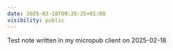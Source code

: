 ```yaml
---
date: 2025-02-18T09:25:25+01:00
visibility: public
---
```


Test note written in my micropub client on 2025-02-18